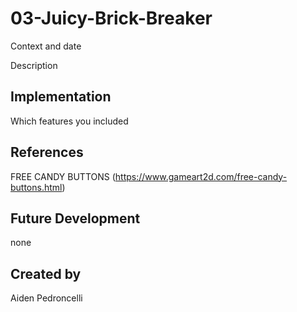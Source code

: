 # 03-Juicy-Brick-Breaker
Context and date

Description

## Implementation
Which features you included

## References
FREE CANDY BUTTONS (https://www.gameart2d.com/free-candy-buttons.html)

## Future Development
none

## Created by
Aiden Pedroncelli
